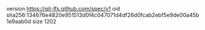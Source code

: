 version https://git-lfs.github.com/spec/v1
oid sha256:134676e4820e951513d0f4c047071d4df26d0fcab2ebf5e9de00a45b1e9aab0d
size 1202
